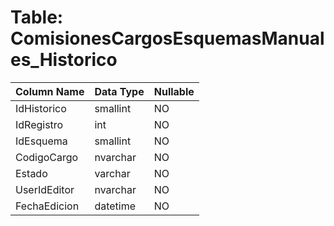 # Table: ComisionesCargosEsquemasManuales_Historico

| Column Name | Data Type | Nullable |
|-------------|-----------|----------|
| IdHistorico | smallint | NO |
| IdRegistro | int | NO |
| IdEsquema | smallint | NO |
| CodigoCargo | nvarchar | NO |
| Estado | varchar | NO |
| UserIdEditor | nvarchar | NO |
| FechaEdicion | datetime | NO |

